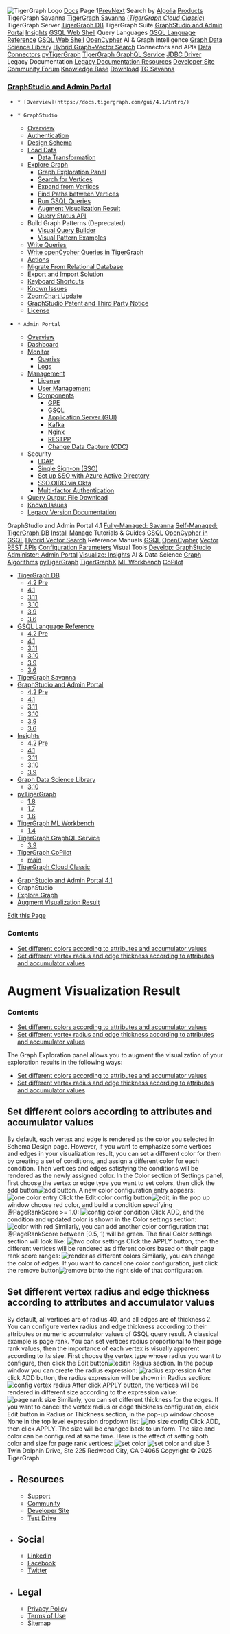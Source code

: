 ![TigerGraph Logo](https://www.tigergraph.com/wp-content/uploads/2020/05/TG_LOGO.svg) [Docs](https://docs.tigergraph.com/home)
Page 1[Prev](https://docs.tigergraph.com/gui/4.1/graphstudio/explore-graph/augment-visualization-result)[Next](https://docs.tigergraph.com/gui/4.1/graphstudio/explore-graph/augment-visualization-result)
Search by [Algolia](https://www.algolia.com/docsearch)
[Products](https://docs.tigergraph.com/gui/4.1/graphstudio/explore-graph/augment-visualization-result)
TigerGraph Savanna
[TigerGraph Savanna](https://docs.tigergraph.com/savanna/main/overview/) [(_TigerGraph Cloud Classic_)](https://docs.tigergraph.com/cloud/main/start/overview)
TigerGraph Server
[TigerGraph DB](https://docs.tigergraph.com/tigergraph-server/4.2/intro/)
TigerGraph Suite
[GraphStudio and Admin Portal](https://docs.tigergraph.com/gui/4.2/intro/) [Insights](https://docs.tigergraph.com/insights/4.2/intro/) [GSQL Web Shell](https://docs.tigergraph.com/tigergraph-server/current/gsql-shell/web)
Query Languages
[GSQL Language Reference](https://docs.tigergraph.com/gsql-ref/4.2/intro/) [GSQL Web Shell](https://docs.tigergraph.com/tigergraph-server/current/gsql-shell/web) [OpenCypher](https://docs.tigergraph.com/gsql-ref/current/opencypher-in-gsql)
AI & Graph Intelligence
[Graph Data Science Library](https://docs.tigergraph.com/graph-ml/3.10/intro/) [Hybrid Graph+Vector Search](https://docs.tigergraph.com/gsql-ref/current/vector/)
Connectors and APIs
[Data Connectors](https://docs.tigergraph.com/tigergraph-server/current/data-loading) [pyTigerGraph](https://docs.tigergraph.com/pytigergraph/1.8/intro/) [TigerGraph GraphQL Service](https://docs.tigergraph.com/graphql/3.9/) [JDBC Driver](https://github.com/tigergraph/ecosys/tree/master/tools/etl/tg-jdbc-driver)
Legacy Documentation
[ Legacy Documentation ](https://docs-legacy.tigergraph.com)
[Resources](https://docs.tigergraph.com/gui/4.1/graphstudio/explore-graph/augment-visualization-result)
[Developer Site](https://dev.tigergraph.com/) [Community Forum](https://community.tigergraph.com/) [Knowledge Base](https://tigergraph.freshdesk.com/support/solutions)
[Download](https://dl.tigergraph.com)
[ TG Savanna](https://savanna.tgcloud.io)
### [GraphStudio and Admin Portal](https://docs.tigergraph.com/gui/4.1/intro/)
  *     * [Overview](https://docs.tigergraph.com/gui/4.1/intro/)
  *     * GraphStudio
      * [Overview](https://docs.tigergraph.com/gui/4.1/graphstudio/overview)
      * [Authentication](https://docs.tigergraph.com/gui/4.1/graphstudio/user-access-management)
      * [Design Schema](https://docs.tigergraph.com/gui/4.1/graphstudio/design-schema)
      * [Load Data](https://docs.tigergraph.com/gui/4.1/graphstudio/load-data)
        * [Data Transformation](https://docs.tigergraph.com/gui/4.1/graphstudio/data-transformation)
      * [Explore Graph](https://docs.tigergraph.com/gui/4.1/graphstudio/explore-graph/README)
        * [Graph Exploration Panel](https://docs.tigergraph.com/gui/4.1/graphstudio/explore-graph/graph-exploration-panel)
        * [Search for Vertices](https://docs.tigergraph.com/gui/4.1/graphstudio/explore-graph/search-for-vertices)
        * [Expand from Vertices](https://docs.tigergraph.com/gui/4.1/graphstudio/explore-graph/expand-from-vertices)
        * [Find Paths between Vertices](https://docs.tigergraph.com/gui/4.1/graphstudio/explore-graph/find-paths-between-vertices)
        * [Run GSQL Queries](https://docs.tigergraph.com/gui/4.1/graphstudio/explore-graph/run-gsql-queries)
        * [Augment Visualization Result](https://docs.tigergraph.com/gui/4.1/graphstudio/explore-graph/augment-visualization-result)
        * [Query Status API](https://docs.tigergraph.com/gui/4.1/graphstudio/explore-graph/query-status-api)
      * Build Graph Patterns (Deprecated)
        * [Visual Query Builder](https://docs.tigergraph.com/gui/4.1/graphstudio/build-graph-patterns/visual-query-builder-overview)
        * [Visual Pattern Examples](https://docs.tigergraph.com/gui/4.1/graphstudio/build-graph-patterns/visual-pattern-examples)
      * [Write Queries](https://docs.tigergraph.com/gui/4.1/graphstudio/write-queries)
      * [Write openCypher Queries in TigerGraph](https://docs.tigergraph.com/gui/4.1/graphstudio/write-open-cypher-queries-in-tigergraph)
      * [Actions](https://docs.tigergraph.com/gui/4.1/graphstudio/actions)
      * [Migrate From Relational Database](https://docs.tigergraph.com/gui/4.1/graphstudio/migrate-from-relational-database)
      * [Export and Import Solution](https://docs.tigergraph.com/gui/4.1/graphstudio/export-and-import-solution)
      * [Keyboard Shortcuts](https://docs.tigergraph.com/gui/4.1/graphstudio/keyboard-shortcuts)
      * [Known Issues](https://docs.tigergraph.com/gui/4.1/graphstudio/known-issues)
      * [ZoomChart Update](https://docs.tigergraph.com/gui/4.1/graphstudio/graphstudio-zoomchart-update)
      * [GraphStudio Patent and Third Party Notice](https://docs.tigergraph.com/gui/4.1/graphstudio/patent-and-third-party-notice)
      * [License](https://docs.tigergraph.com/gui/4.1/graphstudio/license)
  *     * Admin Portal
      * [Overview](https://docs.tigergraph.com/gui/4.1/admin-portal/overview)
      * [Dashboard](https://docs.tigergraph.com/gui/4.1/admin-portal/dashboard)
      * [Monitor](https://docs.tigergraph.com/gui/4.1/admin-portal/monitoring/README)
        * [Queries](https://docs.tigergraph.com/gui/4.1/admin-portal/monitoring/queries)
        * [Logs](https://docs.tigergraph.com/gui/4.1/admin-portal/monitoring/log-viewer)
      * [Management](https://docs.tigergraph.com/gui/4.1/admin-portal/management/README)
        * [License](https://docs.tigergraph.com/gui/4.1/admin-portal/management/license)
        * [User Management](https://docs.tigergraph.com/gui/4.1/admin-portal/management/user-management)
        * [Components](https://docs.tigergraph.com/gui/4.1/admin-portal/components/README)
          * [GPE](https://docs.tigergraph.com/gui/4.1/admin-portal/components/gpe)
          * [GSQL](https://docs.tigergraph.com/gui/4.1/admin-portal/components/gsql)
          * [Application Server (GUI)](https://docs.tigergraph.com/gui/4.1/admin-portal/components/gui)
          * [Kafka](https://docs.tigergraph.com/gui/4.1/admin-portal/components/kafka)
          * [Nginx](https://docs.tigergraph.com/gui/4.1/admin-portal/components/nginx)
          * [RESTPP](https://docs.tigergraph.com/gui/4.1/admin-portal/components/restpp)
          * [Change Data Capture (CDC)](https://docs.tigergraph.com/gui/4.1/admin-portal/components/cdc)
      * Security
        * [LDAP](https://docs.tigergraph.com/gui/4.1/admin-portal/security/ldap)
        * [Single Sign-on (SSO)](https://docs.tigergraph.com/gui/4.1/admin-portal/security/sso)
        * [Set up SSO with Azure Active Directory](https://docs.tigergraph.com/gui/4.1/admin-portal/security/sso-aad)
        * [SSO.OIDC via Okta](https://docs.tigergraph.com/gui/4.1/admin-portal/security/sso-oidc-okta)
        * [Multi-factor Authentication](https://docs.tigergraph.com/gui/4.1/admin-portal/security/mfa)
      * [Query Output File Download](https://docs.tigergraph.com/gui/4.1/admin-portal/gsql-output-file)
      * [Known Issues](https://docs.tigergraph.com/gui/4.1/admin-portal/known-issues)
    * [Legacy Version Documentation](https://docs.tigergraph.com/gui/4.1/intro/legacy-tg-versions)


GraphStudio and Admin Portal 4.1
[Fully-Managed: Savanna](https://docs.tigergraph.com/savanna/main/overview/)
[Self-Managed: TigerGraph DB](https://docs.tigergraph.com/tigergraph-server/4.2/intro/)
[Install](https://docs.tigergraph.com/tigergraph-server/current/getting-started/) [Manage](https://docs.tigergraph.com/tigergraph-server/current/system-management/)
Tutorials & Guides
[GSQL](https://github.com/tigergraph/ecosys/blob/master/tutorials/GSQL.md) [OpenCypher in GSQL](https://github.com/tigergraph/ecosys/blob/master/tutorials/Cypher.md) [Hybrid Vector Search](https://github.com/tigergraph/ecosys/blob/master/tutorials/VectorSearch.md)
Reference Manuals
[GSQL](https://docs.tigergraph.com/gsql-ref/4.2/intro/) [OpenCypher](https://docs.tigergraph.com/gsql-ref/current/opencypher-in-gsql/) [Vector](https://docs.tigergraph.com/gsql-ref/current/vector/) [REST APIs](https://docs.tigergraph.com/tigergraph-server/current/api/) [Configuration Parameters](https://docs.tigergraph.com/tigergraph-server/current/reference/configuration-parameters)
Visual Tools
[Develop: GraphStudio](https://docs.tigergraph.com/gui/4.2/intro/) [Administer: Admin Portal](https://docs.tigergraph.com/gui/4.2/intro/) [Visualize: Insights](https://docs.tigergraph.com/insights/4.2/intro/)
AI & Data Science
[Graph Algorithms](https://docs.tigergraph.com/graph-ml/3.10/intro/) [pyTigerGraph](https://docs.tigergraph.com/pytigergraph/1.8/intro/) [TigerGraphX](https://github.com/tigergraph/ecosys/blob/master/tutorials/TigerGraphX.md) [ML Workbench](https://docs.tigergraph.com/ml-workbench/1.4/intro/) [CoPilot](https://docs.tigergraph.com/tg-copilot/intro/)
  * [TigerGraph DB](https://docs.tigergraph.com/tigergraph-server/4.2/intro/)
    * [4.2 Pre](https://docs.tigergraph.com/tigergraph-server/4.2/intro/)
    * [4.1](https://docs.tigergraph.com/tigergraph-server/4.1/intro/)
    * [3.11](https://docs.tigergraph.com/tigergraph-server/3.11/intro/)
    * [3.10](https://docs.tigergraph.com/tigergraph-server/3.10/intro/)
    * [3.9](https://docs.tigergraph.com/tigergraph-server/3.9/intro/)
    * [3.6](https://docs.tigergraph.com/tigergraph-server/3.6/intro/)
  * [GSQL Language Reference](https://docs.tigergraph.com/gsql-ref/4.2/intro/)
    * [4.2 Pre](https://docs.tigergraph.com/gsql-ref/4.2/intro/)
    * [4.1](https://docs.tigergraph.com/gsql-ref/4.1/intro/)
    * [3.11](https://docs.tigergraph.com/gsql-ref/3.11/intro/)
    * [3.10](https://docs.tigergraph.com/gsql-ref/3.10/intro/)
    * [3.9](https://docs.tigergraph.com/gsql-ref/3.9/intro/)
    * [3.6](https://docs.tigergraph.com/gsql-ref/3.6/intro/intro)
  * [TigerGraph Savanna](https://docs.tigergraph.com/savanna/main/overview/)
  * [GraphStudio and Admin Portal](https://docs.tigergraph.com/gui/4.2/intro/)
    * [4.2 Pre](https://docs.tigergraph.com/gui/4.2/intro/)
    * [4.1](https://docs.tigergraph.com/gui/4.1/intro/)
    * [3.11](https://docs.tigergraph.com/gui/3.11/intro/)
    * [3.10](https://docs.tigergraph.com/gui/3.10/intro/)
    * [3.9](https://docs.tigergraph.com/gui/3.9/intro/)
    * [3.6](https://docs.tigergraph.com/gui/3.6/graphstudio/overview)
  * [Insights](https://docs.tigergraph.com/insights/4.2/intro/)
    * [4.2 Pre](https://docs.tigergraph.com/insights/4.2/intro/)
    * [4.1](https://docs.tigergraph.com/insights/4.1/intro/)
    * [3.11](https://docs.tigergraph.com/insights/3.11/intro/)
    * [3.10](https://docs.tigergraph.com/insights/3.10/intro/)
    * [3.9](https://docs.tigergraph.com/insights/3.9/intro/)
  * [Graph Data Science Library](https://docs.tigergraph.com/graph-ml/3.10/intro/)
    * [3.10](https://docs.tigergraph.com/graph-ml/3.10/intro/)
  * [pyTigerGraph](https://docs.tigergraph.com/pytigergraph/1.8/intro/)
    * [1.8](https://docs.tigergraph.com/pytigergraph/1.8/intro/)
    * [1.7](https://docs.tigergraph.com/pytigergraph/1.7/intro/)
    * [1.6](https://docs.tigergraph.com/pytigergraph/1.6/intro/)
  * [TigerGraph ML Workbench](https://docs.tigergraph.com/ml-workbench/1.4/intro/)
    * [1.4](https://docs.tigergraph.com/ml-workbench/1.4/intro/)
  * [TigerGraph GraphQL Service](https://docs.tigergraph.com/graphql/3.9/)
    * [3.9](https://docs.tigergraph.com/graphql/3.9/)
  * [TigerGraph CoPilot](https://docs.tigergraph.com/tg-copilot/intro/)
    * [main](https://docs.tigergraph.com/tg-copilot/intro/)
  * [TigerGraph Cloud Classic](https://docs.tigergraph.com/cloud/main/start/overview)


[](https://docs.tigergraph.com/home/)
  * [GraphStudio and Admin Portal 4.1](https://docs.tigergraph.com/gui/4.1/intro/)
  * GraphStudio
  * [Explore Graph](https://docs.tigergraph.com/gui/4.1/graphstudio/explore-graph/README)
  * [Augment Visualization Result](https://docs.tigergraph.com/gui/4.1/graphstudio/explore-graph/augment-visualization-result)


[Edit this Page](https://github.com/tigergraph/gui-docs/edit/4.1/modules/graphstudio/pages/explore-graph/augment-visualization-result.adoc)
### Contents
  * [Set different colors according to attributes and accumulator values](https://docs.tigergraph.com/gui/4.1/graphstudio/explore-graph/augment-visualization-result#_set_different_colors_according_to_attributes_and_accumulator_values)
  * [Set different vertex radius and edge thickness according to attributes and accumulator values](https://docs.tigergraph.com/gui/4.1/graphstudio/explore-graph/augment-visualization-result#_set_different_vertex_radius_and_edge_thickness_according_to_attributes_and_accumulator_values)


# Augment Visualization Result
### Contents
  * [Set different colors according to attributes and accumulator values](https://docs.tigergraph.com/gui/4.1/graphstudio/explore-graph/augment-visualization-result#_set_different_colors_according_to_attributes_and_accumulator_values)
  * [Set different vertex radius and edge thickness according to attributes and accumulator values](https://docs.tigergraph.com/gui/4.1/graphstudio/explore-graph/augment-visualization-result#_set_different_vertex_radius_and_edge_thickness_according_to_attributes_and_accumulator_values)


The Graph Exploration panel allows you to augment the visualization of your exploration results in the following ways:
  * [Set different colors according to attributes and accumulator values](https://docs.tigergraph.com/gui/4.1/graphstudio/explore-graph/augment-visualization-result#_set_different_colors_according_to_attributes_and_accumulator_values)
  * [Set different vertex radius and edge thickness according to attributes and accumulator values](https://docs.tigergraph.com/gui/4.1/graphstudio/explore-graph/augment-visualization-result#_set_different_vertex_radius_and_edge_thickness_according_to_attributes_and_accumulator_values)


## [](https://docs.tigergraph.com/gui/4.1/graphstudio/explore-graph/augment-visualization-result#_set_different_colors_according_to_attributes_and_accumulator_values)Set different colors according to attributes and accumulator values
By default, each vertex and edge is rendered as the color you selected in Schema Design page. However, if you want to emphasize some vertices and edges in your visualization result, you can set a different color for them by creating a set of conditions, and assign a different color for each condition. Then vertices and edges satisfying the conditions will be rendered as the newly assigned color.
In the Color section of Settings panel, first choose the vertex or edge type you want to set colors, then click the add button![add button](https://docs.tigergraph.com/gui/4.1/graphstudio/_images/add_button.png). A new color configuration entry appears:
![one color entry](https://docs.tigergraph.com/gui/4.1/graphstudio/_images/one_color_entry.png)
Click the Edit color config button![edit](https://docs.tigergraph.com/gui/4.1/graphstudio/_images/edit.png), in the pop up window choose red color, and build a condition specifying @PageRankScore >= 1.0:
![config color condition](https://docs.tigergraph.com/gui/4.1/graphstudio/_images/config_color_condition.png)
Click ADD, and the condition and updated color is shown in the Color settings section:
![color with red](https://docs.tigergraph.com/gui/4.1/graphstudio/_images/color_with_red.png)
Similarly, you can add another color configuration that @PageRankScore between [0.5, 1) will be green. The final Color settings section will look like:
![two color settings](https://docs.tigergraph.com/gui/4.1/graphstudio/_images/two_color_settings.png)
Click the APPLY button, then the different vertices will be rendered as different colors based on their page rank score ranges:
![render as different colors](https://docs.tigergraph.com/gui/4.1/graphstudio/_images/render_as_different_colors.png)
Similarly, you can change the color of edges.
If you want to cancel one color configuration, just click the remove button![remove btn](https://docs.tigergraph.com/gui/4.1/graphstudio/_images/remove_btn.png)to the right side of that configuration.
## [](https://docs.tigergraph.com/gui/4.1/graphstudio/explore-graph/augment-visualization-result#_set_different_vertex_radius_and_edge_thickness_according_to_attributes_and_accumulator_values)Set different vertex radius and edge thickness according to attributes and accumulator values
By default, all vertices are of radius 40, and all edges are of thickness 2. You can configure vertex radius and edge thickness according to their attributes or numeric accumulator values of GSQL query result. A classical example is page rank. You can set vertices radius proportional to their page rank values, then the importance of each vertex is visually apparent according to its size.
First choose the vertex type whose radius you want to configure, then click the Edit button![edit](https://docs.tigergraph.com/gui/4.1/graphstudio/_images/edit.png)in Radius section. In the popup window you can create the radius expression:
![radius expression](https://docs.tigergraph.com/gui/4.1/graphstudio/_images/radius_expression.png)
After click ADD button, the radius expression will be shown in Radius section:
![config vertex radius](https://docs.tigergraph.com/gui/4.1/graphstudio/_images/config_vertex_radius.png)
After click APPLY button, the vertices will be rendered in different size according to the expression value:
![page rank size](https://docs.tigergraph.com/gui/4.1/graphstudio/_images/page_rank_size.png)
Similarly, you can set different thickness for the edges.
If you want to cancel the vertex radius or edge thickness configuration, click Edit button in Radius or Thickness section, in the pop-up window choose None in the top level expression dropdown list:
![no size config](https://docs.tigergraph.com/gui/4.1/graphstudio/_images/no_size_config.png)
Click ADD, then click APPLY. The size will be changed back to uniform.
The size and color can be configured at same time. Here is the effect of setting both color and size for page rank vertices:
![set color](https://docs.tigergraph.com/gui/4.1/graphstudio/_images/set-color.png)
![set color and size](https://docs.tigergraph.com/gui/4.1/graphstudio/_images/set_color_and_size.png)
3 Twin Dolphin Drive, Ste 225 Redwood City, CA 94065 
Copyright © 2025 TigerGraph
  * ## Resources
    * [Support](https://www.tigergraph.com/support/)
    * [Community](https://community.tigergraph.com/)
    * [Developer Site](https://dev.tigergraph.com/)
    * [Test Drive](https://testdrive.tigergraph.com/)
  * ## Social
    * [Linkedin](https://www.linkedin.com/company/tigergraph/)
    * [Facebook](https://www.facebook.com/TigerGraphDB/)
    * [Twitter](https://twitter.com/tigergraphdb)
  * ## Legal
    * [Privacy Policy](https://www.tigergraph.com/privacy-policy/)
    * [Terms of Use](https://www.tigergraph.com/terms/)
    * [Sitemap](https://docs.tigergraph.com/sitemap.xml)


